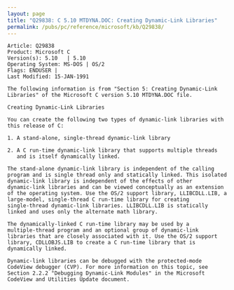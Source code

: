 ```yaml
---
layout: page
title: "Q29838: C 5.10 MTDYNA.DOC: Creating Dynamic-Link Libraries"
permalink: /pubs/pc/reference/microsoft/kb/Q29838/
---
```


	Article: Q29838
	Product: Microsoft C
	Version(s): 5.10   | 5.10
	Operating System: MS-DOS | OS/2
	Flags: ENDUSER |
	Last Modified: 15-JAN-1991
	
	The following information is from "Section 5: Creating Dynamic-Link
	Libraries" of the Microsoft C version 5.10 MTDYNA.DOC file.
	
	Creating Dynamic-Link Libraries
	
	You can create the following two types of dynamic-link libraries with
	this release of C:
	
	1. A stand-alone, single-thread dynamic-link library
	
	2. A C run-time dynamic-link library that supports multiple threads
	   and is itself dynamically linked.
	
	The stand-alone dynamic-link library is independent of the calling
	program and is single thread only and statically linked. This isolated
	dynamic-link library is independent of the effects of other
	dynamic-link libraries and can be viewed conceptually as an extension
	of the operating system. Use the OS/2 support library, LLIBCDLL.LIB, a
	large-model, single-thread C run-time library for creating
	single-thread dynamic-link libraries. LLIBCDLL.LIB is statically
	linked and uses only the alternate math library.
	
	The dynamically-linked C run-time library may be used by a
	multiple-thread program and an optional group of dynamic-link
	libraries that are closely associated with it. Use the OS/2 support
	library, CDLLOBJS.LIB to create a C run-time library that is
	dynamically linked.
	
	Dynamic-link libraries can be debugged with the protected-mode
	CodeView debugger (CVP). For more information on this topic, see
	Section 2.2.2 "Debugging Dynamic-Link Modules" in the Microsoft
	CodeView and Utilities Update document.
